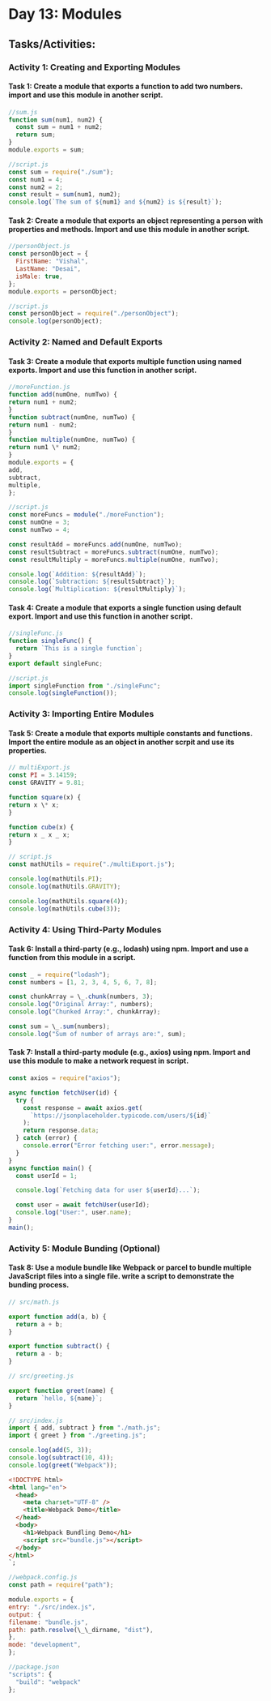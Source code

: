 # Day 13: Modules

## Tasks/Activities:

### Activity 1: Creating and Exporting Modules

#### Task 1: Create a module that exports a function to add two numbers. import and use this module in another script.

```js
//sum.js
function sum(num1, num2) {
  const sum = num1 + num2;
  return sum;
}
module.exports = sum;

//script.js
const sum = require("./sum");
const num1 = 4;
const num2 = 2;
const result = sum(num1, num2);
console.log(`The sum of ${num1} and ${num2} is ${result}`);
```

#### Task 2: Create a module that exports an object representing a person with properties and methods. Import and use this module in another script.

```js
//personObject.js
const personObject = {
  FirstName: "Vishal",
  LastName: "Desai",
  isMale: true,
};
module.exports = personObject;

//script.js
const personObject = require("./personObject");
console.log(personObject);
```

### Activity 2: Named and Default Exports

#### Task 3: Create a module that exports multiple function using named exports. Import and use this function in another script.

```js
//moreFunction.js
function add(numOne, numTwo) {
return num1 + num2;
}
function subtract(numOne, numTwo) {
return num1 - num2;
}
function multiple(numOne, numTwo) {
return num1 \* num2;
}
module.exports = {
add,
subtract,
multiple,
};

//script.js
const moreFuncs = module("./moreFunction");
const numOne = 3;
const numTwo = 4;

const resultAdd = moreFuncs.add(numOne, numTwo);
const resultSubtract = moreFuncs.subtract(numOne, numTwo);
const resultMultiply = moreFuncs.multiple(numOne, numTwo);

console.log(`Addition: ${resultAdd}`);
console.log(`Subtraction: ${resultSubtract}`);
console.log(`Multiplication: ${resultMultiply}`);
```

#### Task 4: Create a module that exports a single function using default export. Import and use this function in another script.

```js
//singleFunc.js
function singleFunc() {
  return `This is a single function`;
}
export default singleFunc;

//script.js
import singleFunction from "./singleFunc";
console.log(singleFunction());
```

### Activity 3: Importing Entire Modules

#### Task 5: Create a module that exports multiple constants and functions. Import the entire module as an object in another scrpit and use its properties.

```js
// multiExport.js
const PI = 3.14159;
const GRAVITY = 9.81;

function square(x) {
return x \* x;
}

function cube(x) {
return x _ x _ x;
}

// script.js
const mathUtils = require("./multiExport.js");

console.log(mathUtils.PI);
console.log(mathUtils.GRAVITY);

console.log(mathUtils.square(4));
console.log(mathUtils.cube(3));
```

### Activity 4: Using Third-Party Modules

#### Task 6: Install a third-party (e.g., Iodash) using npm. Import and use a function from this module in a script.

```js
const _ = require("lodash");
const numbers = [1, 2, 3, 4, 5, 6, 7, 8];

const chunkArray = \_.chunk(numbers, 3);
console.log("Original Array:", numbers);
console.log("Chunked Array:", chunkArray);

const sum = \_.sum(numbers);
console.log("Sum of number of arrays are:", sum);
```

#### Task 7: Install a third-party module (e.g., axios) using npm. Import and use this module to make a network request in script.

```js
const axios = require("axios");

async function fetchUser(id) {
  try {
    const response = await axios.get(
      `https://jsonplaceholder.typicode.com/users/${id}`
    );
    return response.data;
  } catch (error) {
    console.error("Error fetching user:", error.message);
  }
}
async function main() {
  const userId = 1;

  console.log(`Fetching data for user ${userId}...`);

  const user = await fetchUser(userId);
  console.log("User:", user.name);
}
main();
```

### Activity 5: Module Bunding (Optional)

#### Task 8: Use a module bundle like Webpack or parcel to bundle multiple JavaScript files into a single file. write a script to demonstrate the bunding process.

```js
// src/math.js

export function add(a, b) {
  return a + b;
}

export function subtract() {
  return a - b;
}

// src/greeting.js

export function greet(name) {
  return `hello, ${name}`;
}

// src/index.js
import { add, subtract } from "./math.js";
import { greet } from "./greeting.js";

console.log(add(5, 3));
console.log(subtract(10, 4));
console.log(greet("Webpack"));
```

```html
<!DOCTYPE html>
<html lang="en">
  <head>
    <meta charset="UTF-8" />
    <title>Webpack Demo</title>
  </head>
  <body>
    <h1>Webpack Bundling Demo</h1>
    <script src="bundle.js"></script>
  </body>
</html>
`;
```

```js
//webpack.config.js
const path = require("path");

module.exports = {
entry: "./src/index.js",
output: {
filename: "bundle.js",
path: path.resolve(\_\_dirname, "dist"),
},
mode: "development",
};

//package.json
"scripts": {
  "build": "webpack"
};
```
